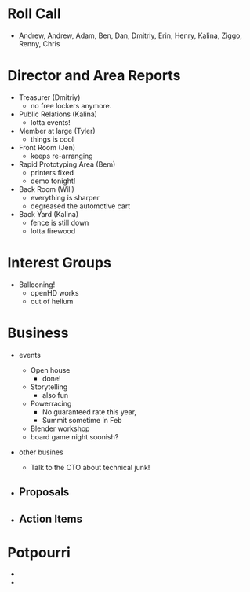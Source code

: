 # Roll Call

- Andrew, Andrew, Adam, Ben, Dan, Dmitriy, Erin, Henry, Kalina, Ziggo, Renny, Chris

# Director and Area Reports

- Treasurer (Dmitriy)
  - no free lockers anymore.
- Public Relations (Kalina)
  - lotta events!
- Member at large (Tyler)
  - things is cool
- Front Room (Jen)
  - keeps re-arranging
- Rapid Prototyping Area (Bem)
  - printers fixed
  - demo tonight!
- Back Room (Will)
  - everything is sharper
  - degreased the automotive cart
- Back Yard (Kalina)
  - fence is still down
  - lotta firewood
    
# Interest Groups
- Ballooning!
  - openHD works
  - out of helium
    
# Business
- events
  - Open house
    - done!
  - Storytelling
    - also fun
  - Powerracing
    - No guaranteed rate this year,
    - Summit sometime in Feb
  - Blender workshop
  - board game night soonish?
- other busines
  - Talk to the CTO about technical junk!
- Proposals
  -
      
- Action Items
  -

# Potpourri 
  - 
  - 
